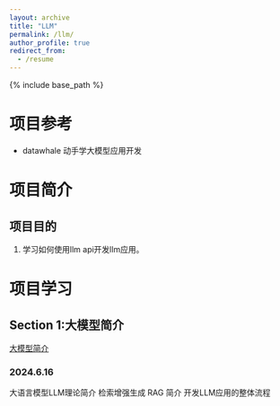 ```yaml
---
layout: archive
title: "LLM"
permalink: /llm/
author_profile: true
redirect_from:
  - /resume
---
```


{% include base_path %}

# 项目参考
- datawhale 动手学大模型应用开发

# 项目简介
## 项目目的
1. 学习如何使用llm api开发llm应用。

# 项目学习
## Section 1:大模型简介
<a href="https://niysniysniys.github.io/llm/s1/">大模型简介</a>
### 2024.6.16
大语言模型LLM理论简介
检索增强生成 RAG 简介
开发LLM应用的整体流程

